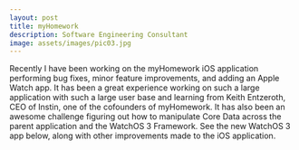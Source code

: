 ```yaml
---
layout: post
title: myHomework
description: Software Engineering Consultant
image: assets/images/pic03.jpg
---
```


Recently I have been working on the myHomework iOS application performing bug fixes, minor feature improvements, and adding an Apple Watch app. It has been a great experience working on such a large application with such a large user base and learning from Keith Entzeroth, CEO of Instin, one of the cofounders of myHomework. It has also been an awesome challenge figuring out how to manipulate Core Data across the parent application and the WatchOS 3 Framework. See the new WatchOS 3 app below, along with other improvements made to the iOS application.

<a href="https://itunes.apple.com/us/app/myhomework-student-planner/id303490844?mt=8" style="display:inline-block;overflow:hidden;background:url(//linkmaker.itunes.apple.com/assets/shared/badges/en-us/appstore-lrg.svg) no-repeat;width:135px;height:40px;background-size:contain;"></a> 

